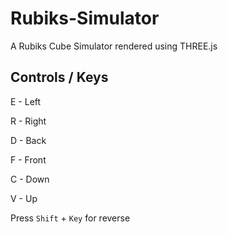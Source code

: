 # Rubiks-Simulator
A Rubiks Cube Simulator rendered using THREE.js

## Controls / Keys

E - Left

R - Right

D - Back

F - Front

C - Down

V - Up

Press ``Shift`` + ``Key`` for reverse
